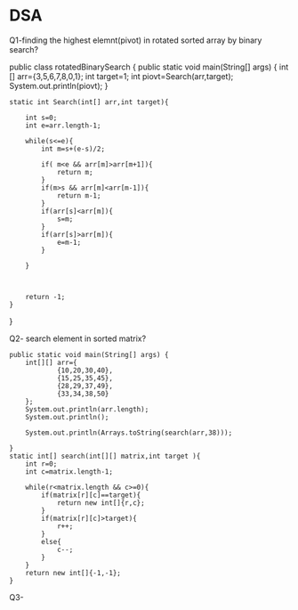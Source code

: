 # DSA

Q1-finding the highest elemnt(pivot) in rotated sorted array by binary search?

public class rotatedBinarySearch {
    public static void main(String[] args) {
        int [] arr={3,5,6,7,8,0,1};
        int target=1;
        int piovt=Search(arr,target);
        System.out.println(piovt);
    }

    static int Search(int[] arr,int target){

        int s=0;
        int e=arr.length-1;

        while(s<=e){
            int m=s+(e-s)/2;

            if( m<e && arr[m]>arr[m+1]){
                return m;
            }
            if(m>s && arr[m]<arr[m-1]){
                return m-1;
            }
            if(arr[s]<arr[m]){
                s=m;
            }
            if(arr[s]>arr[m]){
                e=m-1;
            }

        }



        return -1;
    }
}



Q2- search element in sorted matrix?

    public static void main(String[] args) {
        int[][] arr={
                {10,20,30,40},
                {15,25,35,45},
                {28,29,37,49},
                {33,34,38,50}
        };
        System.out.println(arr.length);
        System.out.println();

        System.out.println(Arrays.toString(search(arr,38)));

    }
    static int[] search(int[][] matrix,int target ){
        int r=0;
        int c=matrix.length-1;

        while(r<matrix.length && c>=0){
            if(matrix[r][c]==target){
                return new int[]{r,c};
            }
            if(matrix[r][c]>target){
                r++;
            }
            else{
                c--;
            }
        }
        return new int[]{-1,-1};
    }

Q3-




